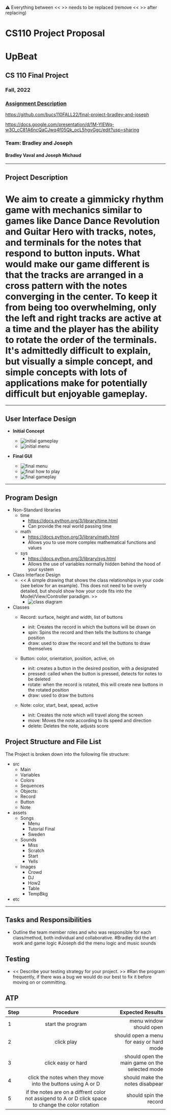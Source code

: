 :warning: Everything between << >> needs to be replaced (remove << >> after replacing)
# CS110 Project Proposal
# UpBeat
## CS 110 Final Project
### Fall, 2022
### [Assignment Description](https://docs.google.com/document/d/1H4R6yLL7som1lglyXWZ04RvTp_RvRFCCBn6sqv-82ps/edit?usp=sharing)

https://github.com/bucs110FALL22/final-project-bradley-and-joseph

https://docs.google.com/presentation/d/1M-YlEWq-w3O_cC81A6ncQaCJwq4f05Qk_ocL5hgvGgc/edit?usp=sharing

### Team: Bradley and Joseph
#### Bradley Vaval and Joseph Michaud

***

## Project Description

# We aim to create a gimmicky rhythm game with mechanics similar to games like Dance Dance Revolution and Guitar Hero with tracks, notes, and terminals for the notes that respond to button inputs. What would make our game different is that the tracks are arranged in a cross pattern with the notes converging in the center. To keep it from being too overwhelming, only the left and right tracks are active at a time and the player has the ability to rotate the order of the terminals. It's admittedly difficult to explain, but visually a simple concept, and simple concepts with lots of applications make for potentially difficult but enjoyable gameplay.
***    

## User Interface Design

- **Initial Concept**
  - ![initial gameplay](assets/ReadMeAssets/UpBeat_InitialConcept_1.png)
  - ![initial menu](assets/ReadMeAssets/UpBeat_InitialConcept_2.png)
    
    
- **Final GUI**
  - ![final menu](assets/ReadMeAssets/UpBeat_FinalGUI_1.png)
  - ![final how to play](assets/ReadMeAssets/UpBeat_FinalGUI_2.png)
  - ![final gameplay](assets/ReadMeAssets/UpBeat_FinalGUI_3.png)

***        

## Program Design

* Non-Standard libraries
    * time
         - https://docs.python.org/3/library/time.html
         - Can provide the real world passing time
    * math
         - https://docs.python.org/3/library/math.html
         - Allows you to use more complex mathematical functions and values
    * sys
         - https://docs.python.org/3/library/sys.html
         - Allows the use of variables normally hidden behind the hood of your system
* Class Interface Design
    * << A simple drawing that shows the class relationships in your code (see below for an example). This does not need to be overly detailed, but should show how your code fits into the Model/View/Controller paradigm. >>
        * ![class diagram](assets/ReadMeAssets/UpBeat_classDiagram.png) 
* Classes
    * Record: surface, height and width, list of buttons
      * init: Creates the record in which the buttons will be drawn on
      * spin: Spins the record and then tells the buttons to change position
      * draw: used to draw the record and tell the buttons to draw themselves

    * Button: color, orientation, position, active, on
      * init: creates a button in the desired position, with a designated
      * pressed: called when the button is pressed, detects for notes to be deleted
      * rotate: when the record is rotated, this will create new buttons in the rotated position
      * draw: used to draw the buttons

    * Note: color, start, beat, spead, active
      * init: Creates the note which will travel along the screen
      * move: Moves the note according to its speed and direction
      * delete: Deletes the note, adjusts score

## Project Structure and File List

The Project is broken down into the following file structure:

* src
  *  Main
  *  Variables
  *  Colors
  *  Sequences
  *  Objects:
    *  Record
    *  Button
    *  Note
* assets
    * Songs
      * Menu
      * Tutorial Final 
      * Sweden 
    * Sounds
      * Miss 
      * Scratch 
      * Start 
      * Yells
    * Images
      * Crowd 
      * DJ
      * How2
      * Table
      * TempBkg
* etc


***

## Tasks and Responsibilities 

   * Outline the team member roles and who was responsible for each class/method, both individual and collaborative.
  #Bradley did the art work and game logic
  #Joseph did the menu logic and music sounds
## Testing

* << Describe your testing strategy for your project. >>
  #Ran the program frequently, if there was a bug we would do our best to fix it before moving on or committing.
## ATP

| Step                 |Procedure             |Expected Results                   |
|----------------------|:--------------------:|----------------------------------:|
|  1                   | start the program |menu window should open  |
|  2                   | click play  | should open a menu for easy or hard mode    |
|3|click easy or hard|should open the main game on the selected mode|
|4|click the notes when they move into the buttons using A or D|should make the notes disabpear|
|5|if the notes are on a diffrent color not assigend to A or D click space to change the color rotation|should spin the record|                     

